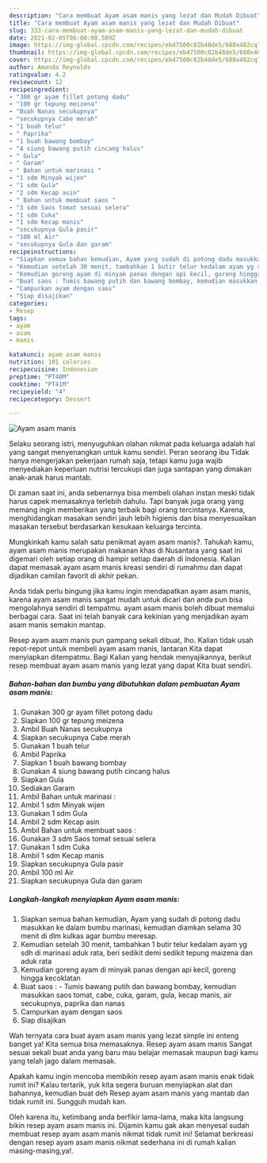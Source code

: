 ```yaml
---
description: "Cara membuat Ayam asam manis yang lezat dan Mudah Dibuat"
title: "Cara membuat Ayam asam manis yang lezat dan Mudah Dibuat"
slug: 333-cara-membuat-ayam-asam-manis-yang-lezat-dan-mudah-dibuat
date: 2021-02-05T06:00:08.589Z
image: https://img-global.cpcdn.com/recipes/eb47500c82b48de5/680x482cq70/ayam-asam-manis-foto-resep-utama.jpg
thumbnail: https://img-global.cpcdn.com/recipes/eb47500c82b48de5/680x482cq70/ayam-asam-manis-foto-resep-utama.jpg
cover: https://img-global.cpcdn.com/recipes/eb47500c82b48de5/680x482cq70/ayam-asam-manis-foto-resep-utama.jpg
author: Amanda Reynolds
ratingvalue: 4.2
reviewcount: 12
recipeingredient:
- "300 gr ayam fillet potong dadu"
- "100 gr tepung meizena"
- "Buah Nanas secukupnya"
- "secukupnya Cabe merah"
- "1 buah telur"
- " Paprika"
- "1 buah bawang bombay"
- "4 siung bawang putih cincang halus"
- " Gula"
- " Garam"
- " Bahan untuk marinasi "
- "1 sdm Minyak wijen"
- "1 sdm Gula"
- "2 sdm Kecap asin"
- " Bahan untuk membuat saos "
- "3 sdm Saos tomat sesuai selera"
- "1 sdm Cuka"
- "1 sdm Kecap manis"
- "secukupnya Gula pasir"
- "100 ml Air"
- "secukupnya Gula dan garam"
recipeinstructions:
- "Siapkan semua bahan kemudian, Ayam yang sudah di potong dadu masukkan ke dalam bumbu marinasi, kemudian diamkan selama 30 menit di dlm kulkas agar bumbu meresap."
- "Kemudian setelah 30 menit, tambahkan 1 butir telur kedalam ayam yg sdh di marinasi aduk rata, beri sedikit demi sedikit tepung maizena dan aduk rata"
- "Kemudian goreng ayam di minyak panas dengan api kecil, goreng hingga kecoklatan"
- "Buat saos : Tumis bawang putih dan bawang bombay, kemudian masukkan saos tomat, cabe, cuka, garam, gula, kecap manis, air secukupnya, paprika dan nanas"
- "Campurkan ayam dengan saos"
- "Siap disajikan"
categories:
- Resep
tags:
- ayam
- asam
- manis

katakunci: ayam asam manis 
nutrition: 101 calories
recipecuisine: Indonesian
preptime: "PT40M"
cooktime: "PT41M"
recipeyield: "4"
recipecategory: Dessert

---
```



![Ayam asam manis](https://img-global.cpcdn.com/recipes/eb47500c82b48de5/680x482cq70/ayam-asam-manis-foto-resep-utama.jpg)

Selaku seorang istri, menyuguhkan olahan nikmat pada keluarga adalah hal yang sangat menyenangkan untuk kamu sendiri. Peran seorang ibu Tidak hanya mengerjakan pekerjaan rumah saja, tetapi kamu juga wajib menyediakan keperluan nutrisi tercukupi dan juga santapan yang dimakan anak-anak harus mantab.

Di zaman  saat ini, anda sebenarnya bisa membeli olahan instan meski tidak harus capek memasaknya terlebih dahulu. Tapi banyak juga orang yang memang ingin memberikan yang terbaik bagi orang tercintanya. Karena, menghidangkan masakan sendiri jauh lebih higienis dan bisa menyesuaikan masakan tersebut berdasarkan kesukaan keluarga tercinta. 



Mungkinkah kamu salah satu penikmat ayam asam manis?. Tahukah kamu, ayam asam manis merupakan makanan khas di Nusantara yang saat ini digemari oleh setiap orang di hampir setiap daerah di Indonesia. Kalian dapat memasak ayam asam manis kreasi sendiri di rumahmu dan dapat dijadikan camilan favorit di akhir pekan.

Anda tidak perlu bingung jika kamu ingin mendapatkan ayam asam manis, karena ayam asam manis sangat mudah untuk dicari dan anda pun bisa mengolahnya sendiri di tempatmu. ayam asam manis boleh dibuat memalui berbagai cara. Saat ini telah banyak cara kekinian yang menjadikan ayam asam manis semakin mantap.

Resep ayam asam manis pun gampang sekali dibuat, lho. Kalian tidak usah repot-repot untuk membeli ayam asam manis, lantaran Kita dapat menyiapkan ditempatmu. Bagi Kalian yang hendak menyajikannya, berikut resep membuat ayam asam manis yang lezat yang dapat Kita buat sendiri.

<!--inarticleads1-->

##### Bahan-bahan dan bumbu yang dibutuhkan dalam pembuatan Ayam asam manis:

1. Gunakan 300 gr ayam fillet potong dadu
1. Siapkan 100 gr tepung meizena
1. Ambil Buah Nanas secukupnya
1. Siapkan secukupnya Cabe merah
1. Gunakan 1 buah telur
1. Ambil  Paprika
1. Siapkan 1 buah bawang bombay
1. Gunakan 4 siung bawang putih cincang halus
1. Siapkan  Gula
1. Sediakan  Garam
1. Ambil  Bahan untuk marinasi :
1. Ambil 1 sdm Minyak wijen
1. Gunakan 1 sdm Gula
1. Ambil 2 sdm Kecap asin
1. Ambil  Bahan untuk membuat saos :
1. Gunakan 3 sdm Saos tomat sesuai selera
1. Gunakan 1 sdm Cuka
1. Ambil 1 sdm Kecap manis
1. Siapkan secukupnya Gula pasir
1. Ambil 100 ml Air
1. Siapkan secukupnya Gula dan garam




<!--inarticleads2-->

##### Langkah-langkah menyiapkan Ayam asam manis:

1. Siapkan semua bahan kemudian, Ayam yang sudah di potong dadu masukkan ke dalam bumbu marinasi, kemudian diamkan selama 30 menit di dlm kulkas agar bumbu meresap.
1. Kemudian setelah 30 menit, tambahkan 1 butir telur kedalam ayam yg sdh di marinasi aduk rata, beri sedikit demi sedikit tepung maizena dan aduk rata
1. Kemudian goreng ayam di minyak panas dengan api kecil, goreng hingga kecoklatan
1. Buat saos : - Tumis bawang putih dan bawang bombay, kemudian masukkan saos tomat, cabe, cuka, garam, gula, kecap manis, air secukupnya, paprika dan nanas
1. Campurkan ayam dengan saos
1. Siap disajikan




Wah ternyata cara buat ayam asam manis yang lezat simple ini enteng banget ya! Kita semua bisa memasaknya. Resep ayam asam manis Sangat sesuai sekali buat anda yang baru mau belajar memasak maupun bagi kamu yang telah jago dalam memasak.

Apakah kamu ingin mencoba membikin resep ayam asam manis enak tidak rumit ini? Kalau tertarik, yuk kita segera buruan menyiapkan alat dan bahannya, kemudian buat deh Resep ayam asam manis yang mantab dan tidak rumit ini. Sungguh mudah kan. 

Oleh karena itu, ketimbang anda berfikir lama-lama, maka kita langsung bikin resep ayam asam manis ini. Dijamin kamu gak akan menyesal sudah membuat resep ayam asam manis nikmat tidak rumit ini! Selamat berkreasi dengan resep ayam asam manis nikmat sederhana ini di rumah kalian masing-masing,ya!.

